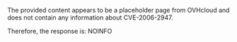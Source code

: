 The provided content appears to be a placeholder page from OVHcloud and does not contain any information about CVE-2006-2947.

Therefore, the response is: NOINFO